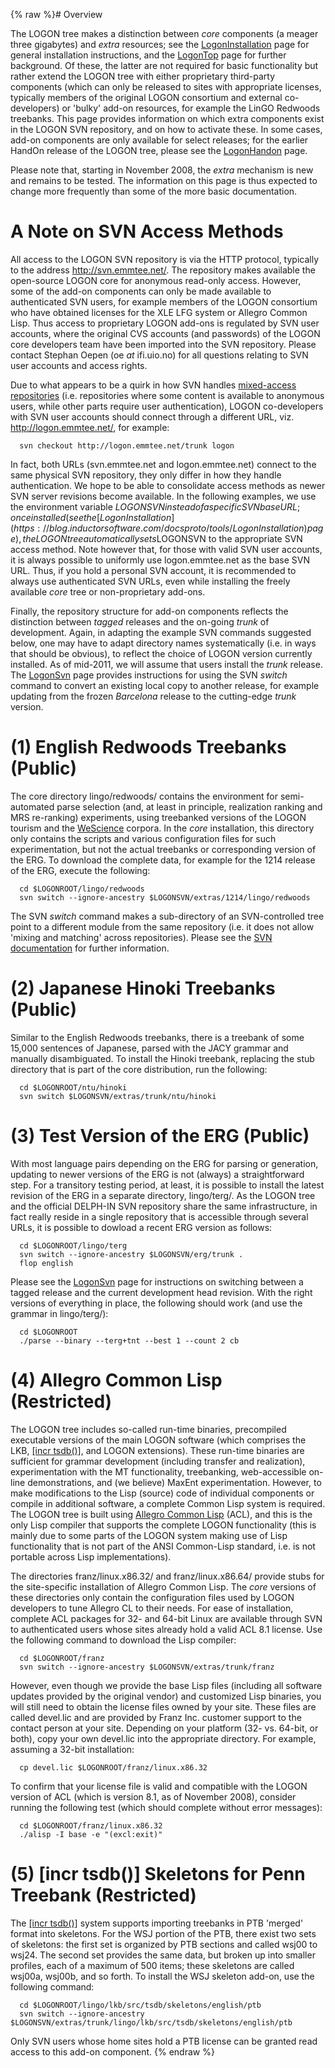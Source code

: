 {% raw %}# Overview

The LOGON tree makes a distinction between *core* components (a meager
three gigabytes) and *extra* resources; see the
[LogonInstallation](https://blog.inductorsoftware.com/docsproto/tools/LogonInstallation) page for general installation
instructions, and the [LogonTop](https://blog.inductorsoftware.com/docsproto/tools/LogonTop) page for further background.
Of these, the latter are not required for basic functionality but rather
extend the LOGON tree with either proprietary third-party components
(which can only be released to sites with appropriate licenses,
typically members of the original LOGON consortium and external
co-developers) or 'bulky' add-on resources, for example the LinGO
Redwoods treebanks. This page provides information on which extra
components exist in the LOGON SVN repository, and on how to activate
these. In some cases, add-on components are only available for select
releases; for the earlier HandOn release of the LOGON tree, please see
the [LogonHandon](https://blog.inductorsoftware.com/docsproto/tools/LogonHandon) page.

Please note that, starting in November 2008, the *extra* mechanism is
new and remains to be tested. The information on this page is thus
expected to change more frequently than some of the more basic
documentation.

# A Note on SVN Access Methods

All access to the LOGON SVN repository is via the HTTP protocol,
typically to the address http://svn.emmtee.net/. The repository makes
available the open-source LOGON core for anonymous read-only access.
However, some of the add-on components can only be made available to
authenticated SVN users, for example members of the LOGON consortium who
have obtained licenses for the XLE LFG system or Allegro Common Lisp.
Thus access to proprietary LOGON add-ons is regulated by SVN user
accounts, where the original CVS accounts (and passwords) of the LOGON
core developers team have been imported into the SVN repository. Please
contact Stephan Oepen (oe *at* ifi.uio.no) for all questions relating to
SVN user accounts and access rights.

Due to what appears to be a quirk in how SVN handles [mixed-access
repositories](http://subversion.tigris.org/issues/show_bug.cgi?id=2712)
(i.e. repositories where some content is available to anonymous users,
while other parts require user authentication), LOGON co-developers with
SVN user accounts should connect through a different URL, viz.
http://logon.emmtee.net/, for example:

      svn checkout http://logon.emmtee.net/trunk logon

In fact, both URLs (svn.emmtee.net and logon.emmtee.net) connect to the
same physical SVN repository, they only differ in how they handle
authentication. We hope to be able to consolidate access methods as
newer SVN server revisions become available. In the following examples,
we use the environment variable $LOGONSVN instead of a specific SVN base
URL; once installed (see the [LogonInstallation](https://blog.inductorsoftware.com/docsproto/tools/LogonInstallation)
page), the LOGON tree automatically sets$LOGONSVN to the appropriate SVN
access method. Note however that, for those with valid SVN user
accounts, it is always possible to uniformly use logon.emmtee.net as the
base SVN URL. Thus, if you hold a personal SVN account, it is
recommended to always use authenticated SVN URLs, even while installing
the freely available *core* tree or non-proprietary add-ons.

Finally, the repository structure for add-on components reflects the
distinction between *tagged* releases and the on-going *trunk* of
development. Again, in adapting the example SVN commands suggested
below, one may have to adapt directory names systematically (i.e. in
ways that should be obvious), to reflect the choice of LOGON version
currently installed. As of mid-2011, we will assume that users install
the *trunk* release. The [LogonSvn](https://blog.inductorsoftware.com/docsproto/tools/LogonSvn) page provides instructions
for using the SVN *switch* command to convert an existing local copy to
another release, for example updating from the frozen *Barcelona*
release to the cutting-edge *trunk* version.

# (1) English Redwoods Treebanks (Public)

The core directory lingo/redwoods/ contains the environment for
semi-automated parse selection (and, at least in principle, realization
ranking and MRS re-ranking) experiments, using treebanked versions of
the LOGON tourism and the [WeScience](http://www.delph-in.net/wescience)
corpora. In the *core* installation, this directory only contains the
scripts and various configuration files for such experimentation, but
not the actual treebanks or corresponding version of the ERG. To
download the complete data, for example for the 1214 release of the ERG,
execute the following:

      cd $LOGONROOT/lingo/redwoods
      svn switch --ignore-ancestry $LOGONSVN/extras/1214/lingo/redwoods

The SVN *switch* command makes a sub-directory of an SVN-controlled tree
point to a different module from the same repository (i.e. it does not
allow 'mixing and matching' across repositories). Please see the [SVN
documentation](http://svnbook.red-bean.com/) for further information.

# (2) Japanese Hinoki Treebanks (Public)

Similar to the English Redwoods treebanks, there is a treebank of some
15,000 sentences of Japanese, parsed with the JACY grammar and manually
disambiguated. To install the Hinoki treebank, replacing the stub
directory that is part of the core distribution, run the following:

      cd $LOGONROOT/ntu/hinoki
      svn switch $LOGONSVN/extras/trunk/ntu/hinoki

# (3) Test Version of the ERG (Public)

With most language pairs depending on the ERG for parsing or generation,
updating to newer versions of the ERG is not (always) a straightforward
step. For a transitory testing period, at least, it is possible to
install the latest revision of the ERG in a separate directory,
lingo/terg/. As the LOGON tree and the official DELPH-IN SVN repository
share the same infrastructure, in fact really reside in a single
repository that is accessible through several URLs, it is possible to
dowload a recent ERG version as follows:

      cd $LOGONROOT/lingo/terg
      svn switch --ignore-ancestry $LOGONSVN/erg/trunk .
      flop english

Please see the [LogonSvn](https://blog.inductorsoftware.com/docsproto/tools/LogonSvn) page for instructions on switching
between a tagged release and the current development head revision. With
the right versions of everything in place, the following should work
(and use the grammar in lingo/terg/):

      cd $LOGONROOT
      ./parse --binary --terg+tnt --best 1 --count 2 cb

# (4) Allegro Common Lisp (Restricted)

The LOGON tree includes so-called run-time binaries, precompiled
executable versions of the main LOGON software (which comprises the LKB,
[\[incr tsdb()\]](http://www.delph-in.net/itsdb), and LOGON extensions).
These run-time binaries are sufficient for grammar development
(including transfer and realization), experimentation with the MT
functionality, treebanking, web-accessible on-line demonstrations, and
(we believe) MaxEnt experimentation. However, to make modifications to
the Lisp (source) code of individual components or compile in additional
software, a complete Common Lisp system is required. The LOGON tree is
built using [Allegro Common
Lisp](http://www.franz.com/products/allegrocl/) (ACL), and this is the
only Lisp compiler that supports the complete LOGON functionality (this
is mainly due to some parts of the LOGON system making use of Lisp
functionality that is not part of the ANSI Common-Lisp standard, i.e. is
not portable across Lisp implementations).

The directories franz/linux.x86.32/ and franz/linux.x86.64/ provide
stubs for the site-specific installation of Allegro Common Lisp. The
*core* versions of these directories only contain the configuration
files used by LOGON developers to tune Allegro CL to their needs. For
ease of installation, complete ACL packages for 32- and 64-bit Linux are
available through SVN to authenticated users whose sites already hold a
valid ACL 8.1 license. Use the following command to download the Lisp
compiler:

      cd $LOGONROOT/franz
      svn switch --ignore-ancestry $LOGONSVN/extras/trunk/franz

However, even though we provide the base Lisp files (including all
software updates provided by the original vendor) and customized Lisp
binaries, you will still need to obtain the license files owned by your
site. These files are called devel.lic and are provided by Franz Inc.
customer support to the contact person at your site. Depending on your
platform (32- vs. 64-bit, or both), copy your own devel.lic into the
appropriate directory. For example, assuming a 32-bit installation:

      cp devel.lic $LOGONROOT/franz/linux.x86.32

To confirm that your license file is valid and compatible with the LOGON
version of ACL (which is version 8.1, as of November 2008), consider
running the following test (which should complete without error
messages):

      cd $LOGONROOT/franz/linux.x86.32
      ./alisp -I base -e "(excl:exit)"

# (5) \[incr tsdb()\] Skeletons for Penn Treebank (Restricted)

The [\[incr tsdb()\]](http://www.delph-in.net/itsdb) system supports
importing treebanks in PTB 'merged' format into skeletons. For the WSJ
portion of the PTB, there exist two sets of skeletons: the first set is
organized by PTB sections and called wsj00 to wsj24. The second set
provides the same data, but broken up into smaller profiles, each of a
maximum of 500 items; these skeletons are called wsj00a, wsj00b, and so
forth. To install the WSJ skeleton add-on, use the following command:

      cd $LOGONROOT/lingo/lkb/src/tsdb/skeletons/english/ptb
      svn switch --ignore-ancestry $LOGONSVN/extras/trunk/lingo/lkb/src/tsdb/skeletons/english/ptb

Only SVN users whose home sites hold a PTB license can be granted read
access to this add-on component.
<update date omitted for speed>{% endraw %}
